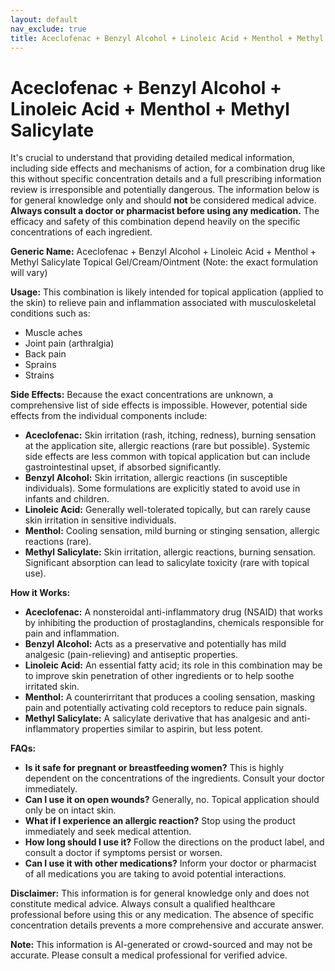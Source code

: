 ```yaml
---
layout: default
nav_exclude: true
title: Aceclofenac + Benzyl Alcohol + Linoleic Acid + Menthol + Methyl Salicylate
---
```


# Aceclofenac + Benzyl Alcohol + Linoleic Acid + Menthol + Methyl Salicylate

It's crucial to understand that providing detailed medical information, including side effects and mechanisms of action, for a combination drug like this without specific concentration details and a full prescribing information review is irresponsible and potentially dangerous.  The information below is for general knowledge only and should **not** be considered medical advice.  **Always consult a doctor or pharmacist before using any medication.**  The efficacy and safety of this combination depend heavily on the specific concentrations of each ingredient.

**Generic Name:** Aceclofenac + Benzyl Alcohol + Linoleic Acid + Menthol + Methyl Salicylate Topical Gel/Cream/Ointment (Note: the exact formulation will vary)

**Usage:** This combination is likely intended for topical application (applied to the skin) to relieve pain and inflammation associated with musculoskeletal conditions such as:

* Muscle aches
* Joint pain (arthralgia)
* Back pain
* Sprains
* Strains

**Side Effects:**  Because the exact concentrations are unknown, a comprehensive list of side effects is impossible. However, potential side effects from the individual components include:

* **Aceclofenac:** Skin irritation (rash, itching, redness), burning sensation at the application site, allergic reactions (rare but possible).  Systemic side effects are less common with topical application but can include gastrointestinal upset, if absorbed significantly.
* **Benzyl Alcohol:** Skin irritation, allergic reactions (in susceptible individuals).  Some formulations are explicitly stated to avoid use in infants and children.
* **Linoleic Acid:** Generally well-tolerated topically, but can rarely cause skin irritation in sensitive individuals.
* **Menthol:** Cooling sensation, mild burning or stinging sensation, allergic reactions (rare).
* **Methyl Salicylate:** Skin irritation, allergic reactions, burning sensation.  Significant absorption can lead to salicylate toxicity (rare with topical use).

**How it Works:**

* **Aceclofenac:** A nonsteroidal anti-inflammatory drug (NSAID) that works by inhibiting the production of prostaglandins, chemicals responsible for pain and inflammation.
* **Benzyl Alcohol:**  Acts as a preservative and potentially has mild analgesic (pain-relieving) and antiseptic properties.
* **Linoleic Acid:** An essential fatty acid; its role in this combination may be to improve skin penetration of other ingredients or to help soothe irritated skin.
* **Menthol:** A counterirritant that produces a cooling sensation, masking pain and potentially activating cold receptors to reduce pain signals.
* **Methyl Salicylate:**  A salicylate derivative that has analgesic and anti-inflammatory properties similar to aspirin, but less potent.


**FAQs:**

* **Is it safe for pregnant or breastfeeding women?**  This is highly dependent on the concentrations of the ingredients.  Consult your doctor immediately.
* **Can I use it on open wounds?** Generally, no. Topical application should only be on intact skin.
* **What if I experience an allergic reaction?** Stop using the product immediately and seek medical attention.
* **How long should I use it?**  Follow the directions on the product label, and consult a doctor if symptoms persist or worsen.
* **Can I use it with other medications?**  Inform your doctor or pharmacist of all medications you are taking to avoid potential interactions.


**Disclaimer:** This information is for general knowledge only and does not constitute medical advice. Always consult a qualified healthcare professional before using this or any medication. The absence of specific concentration details prevents a more comprehensive and accurate answer.


**Note:** This information is AI-generated or crowd-sourced and may not be accurate. Please consult a medical professional for verified advice.